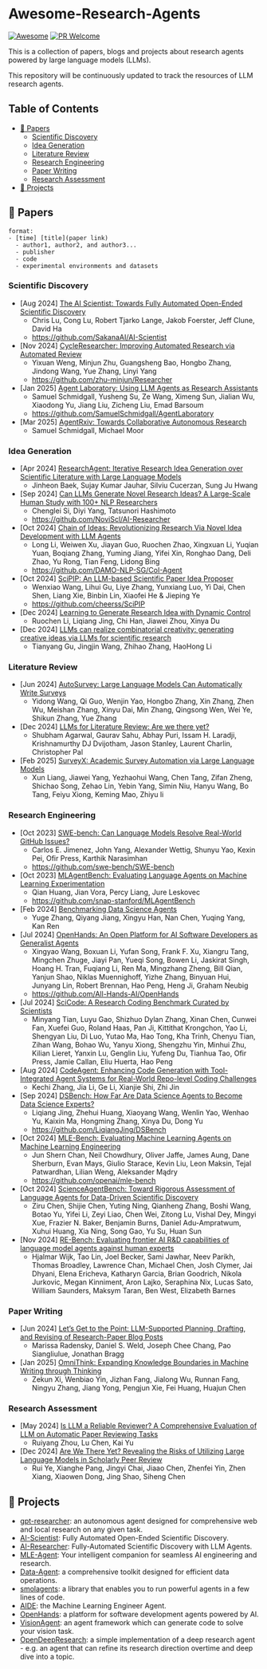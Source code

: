 # Awesome-Research-Agents
[![Awesome](https://awesome.re/badge.svg)](https://awesome.re)
[![PR Welcome](https://img.shields.io/badge/PRs-welcome-brightgreen)](https://github.com/chchenhui/awesome-research-agents/pulls)

This is a collection of papers, blogs and projects about research agents powered by large language models (LLMs).

This repository will be continuously updated to track the resources of LLM research agents.

## Table of Contents

- [📖 Papers](#papers)
  - [Scientific Discovery](#scientific-discovery)
  - [Idea Generation](#idea-generation)
  - [Literature Review](#literature-review)
  - [Research Engineering](#research-engineering)
  - [Paper Writing](#paper-writing)
  - [Research Assessment](#research-assessment)
- [🔧 Projects](#projects)

## 📖 Papers
```
format:
- [time] [title](paper link)
  - author1, author2, and author3...
  - publisher
  - code
  - experimental environments and datasets
```
### Scientific Discovery
- [Aug 2024] [The AI Scientist: Towards Fully Automated Open-Ended Scientific Discovery](https://arxiv.org/pdf/2408.06292)
  - Chris Lu, Cong Lu, Robert Tjarko Lange, Jakob Foerster, Jeff Clune, David Ha
  - https://github.com/SakanaAI/AI-Scientist
- [Nov 2024] [CycleResearcher: Improving Automated Research via Automated Review](https://arxiv.org/pdf/2411.00816)
  - Yixuan Weng, Minjun Zhu, Guangsheng Bao, Hongbo Zhang, Jindong Wang, Yue Zhang, Linyi Yang
  - https://github.com/zhu-minjun/Researcher
- [Jan 2025] [Agent Laboratory: Using LLM Agents as Research Assistants](https://arxiv.org/pdf/2501.04227)
  - Samuel Schmidgall, Yusheng Su, Ze Wang, Ximeng Sun, Jialian Wu, Xiaodong Yu, Jiang Liu, Zicheng Liu, Emad Barsoum
  - https://github.com/SamuelSchmidgall/AgentLaboratory
- [Mar 2025] [AgentRxiv: Towards Collaborative Autonomous Research](https://arxiv.org/pdf/2503.18102)
  - Samuel Schmidgall, Michael Moor

### Idea Generation
- [Apr 2024] [ResearchAgent: Iterative Research Idea Generation over Scientific Literature with Large Language Models](https://arxiv.org/pdf/2404.07738)
  - Jinheon Baek, Sujay Kumar Jauhar, Silviu Cucerzan, Sung Ju Hwang
- [Sep 2024] [Can LLMs Generate Novel Research Ideas? A Large-Scale Human Study with 100+ NLP Researchers](https://arxiv.org/pdf/2409.04109)
  - Chenglei Si, Diyi Yang, Tatsunori Hashimoto
  - https://github.com/NoviScl/AI-Researcher
- [Oct 2024] [Chain of Ideas: Revolutionizing Research Via Novel Idea Development with LLM Agents](https://arxiv.org/pdf/2410.13185)
  - Long Li, Weiwen Xu, Jiayan Guo, Ruochen Zhao, Xingxuan Li, Yuqian Yuan, Boqiang Zhang, Yuming Jiang, Yifei Xin, Ronghao Dang, Deli Zhao, Yu Rong, Tian Feng, Lidong Bing
  - https://github.com/DAMO-NLP-SG/CoI-Agent
- [Oct 2024] [SciPIP: An LLM-based Scientific Paper Idea Proposer ](https://arxiv.org/pdf/2410.23166)
  - Wenxiao Wang, Lihui Gu, Liye Zhang, Yunxiang Luo, Yi Dai, Chen Shen, Liang Xie, Binbin Lin, Xiaofei He & Jieping Ye
  - https://github.com/cheerss/SciPIP
- [Dec 2024] [Learning to Generate Research Idea with Dynamic Control](https://arxiv.org/pdf/2412.14626)
  - Ruochen Li, Liqiang Jing, Chi Han, Jiawei Zhou, Xinya Du
- [Dec 2024] [LLMs can realize combinatorial creativity: generating creative ideas via LLMs for scientific research](https://arxiv.org/pdf/2412.14141)
  - Tianyang Gu, Jingjin Wang, Zhihao Zhang, HaoHong Li

### Literature Review
- [Jun 2024] [AutoSurvey: Large Language Models Can Automatically Write Surveys](https://arxiv.org/pdf/2406.10252v1)
  - Yidong Wang, Qi Guo, Wenjin Yao, Hongbo Zhang, Xin Zhang, Zhen Wu, Meishan Zhang, Xinyu Dai, Min Zhang, Qingsong Wen, Wei Ye, Shikun Zhang, Yue Zhang
- [Dec 2024] [LLMs for Literature Review: Are we there yet?](https://www.arxiv.org/pdf/2412.15249)
  - Shubham Agarwal, Gaurav Sahu, Abhay Puri, Issam H. Laradji, Krishnamurthy DJ Dvijotham, Jason Stanley, Laurent Charlin, Christopher Pal
- [Feb 2025] [SurveyX: Academic Survey Automation via Large Language Models](https://arxiv.org/pdf/2502.14776)
  - Xun Liang, Jiawei Yang, Yezhaohui Wang, Chen Tang, Zifan Zheng, Shichao Song, Zehao Lin, Yebin Yang, Simin Niu, Hanyu Wang, Bo Tang, Feiyu Xiong, Keming Mao, Zhiyu li

### Research Engineering
- [Oct 2023] [SWE-bench: Can Language Models Resolve Real-World GitHub Issues?](https://arxiv.org/pdf/2310.06770)
  - Carlos E. Jimenez, John Yang, Alexander Wettig, Shunyu Yao, Kexin Pei, Ofir Press, Karthik Narasimhan
  - https://github.com/swe-bench/SWE-bench
- [Oct 2023] [MLAgentBench: Evaluating Language Agents on Machine Learning Experimentation](https://arxiv.org/pdf/2310.03302)
  - Qian Huang, Jian Vora, Percy Liang, Jure Leskovec
  - https://github.com/snap-stanford/MLAgentBench
- [Feb 2024] [Benchmarking Data Science Agents](https://arxiv.org/pdf/2402.17168)
  - Yuge Zhang, Qiyang Jiang, Xingyu Han, Nan Chen, Yuqing Yang, Kan Ren
- [Jul 2024] [OpenHands: An Open Platform for AI Software Developers as Generalist Agents](https://arxiv.org/pdf/2407.16741)
  - Xingyao Wang, Boxuan Li, Yufan Song, Frank F. Xu, Xiangru Tang, Mingchen Zhuge, Jiayi Pan, Yueqi Song, Bowen Li, Jaskirat Singh, Hoang H. Tran, Fuqiang Li, Ren Ma, Mingzhang Zheng, Bill Qian, Yanjun Shao, Niklas Muennighoff, Yizhe Zhang, Binyuan Hui, Junyang Lin, Robert Brennan, Hao Peng, Heng Ji, Graham Neubig
  - https://github.com/All-Hands-AI/OpenHands
- [Jul 2024] [SciCode: A Research Coding Benchmark Curated by Scientists](https://arxiv.org/pdf/2407.13168)
  - Minyang Tian, Luyu Gao, Shizhuo Dylan Zhang, Xinan Chen, Cunwei Fan, Xuefei Guo, Roland Haas, Pan Ji, Kittithat Krongchon, Yao Li, Shengyan Liu, Di Luo, Yutao Ma, Hao Tong, Kha Trinh, Chenyu Tian, Zihan Wang, Bohao Wu, Yanyu Xiong, Shengzhu Yin, Minhui Zhu, Kilian Lieret, Yanxin Lu, Genglin Liu, Yufeng Du, Tianhua Tao, Ofir Press, Jamie Callan, Eliu Huerta, Hao Peng
- [Aug 2024] [CodeAgent: Enhancing Code Generation with Tool-Integrated Agent Systems for Real-World Repo-level Coding Challenges](https://arxiv.org/pdf/2401.07339)
  - Kechi Zhang, Jia Li, Ge Li, Xianjie Shi, Zhi Jin
- [Sep 2024] [DSBench: How Far Are Data Science Agents to Become Data Science Experts?](https://arxiv.org/pdf/2409.07703)
  - Liqiang Jing, Zhehui Huang, Xiaoyang Wang, Wenlin Yao, Wenhao Yu, Kaixin Ma, Hongming Zhang, Xinya Du, Dong Yu
  - https://github.com/LiqiangJing/DSBench
- [Oct 2024] [MLE-Bench: Evaluating Machine Learning Agents on Machine Learning Engineering](https://arxiv.org/pdf/2410.07095)
  - Jun Shern Chan, Neil Chowdhury, Oliver Jaffe, James Aung, Dane Sherburn, Evan Mays, Giulio Starace, Kevin Liu, Leon Maksin, Tejal Patwardhan, Lilian Weng, Aleksander Mądry
  - https://github.com/openai/mle-bench
- [Oct 2024] [ScienceAgentBench: Toward Rigorous Assessment of Language Agents for Data-Driven Scientific Discovery](https://arxiv.org/pdf/2410.05080)
  - Ziru Chen, Shijie Chen, Yuting Ning, Qianheng Zhang, Boshi Wang, Botao Yu, Yifei Li, Zeyi Liao, Chen Wei, Zitong Lu, Vishal Dey, Mingyi Xue, Frazier N. Baker, Benjamin Burns, Daniel Adu-Ampratwum, Xuhui Huang, Xia Ning, Song Gao, Yu Su, Huan Sun
- [Nov 2024] [RE-Bench: Evaluating frontier AI R&D capabilities of language model agents against human experts](https://arxiv.org/pdf/2411.15114)
  - Hjalmar Wijk, Tao Lin, Joel Becker, Sami Jawhar, Neev Parikh, Thomas Broadley, Lawrence Chan, Michael Chen, Josh Clymer, Jai Dhyani, Elena Ericheva, Katharyn Garcia, Brian Goodrich, Nikola Jurkovic, Megan Kinniment, Aron Lajko, Seraphina Nix, Lucas Sato, William Saunders, Maksym Taran, Ben West, Elizabeth Barnes

### Paper Writing
- [Jun 2024] [Let’s Get to the Point: LLM-Supported Planning, Drafting, and Revising of Research-Paper Blog Posts](https://arxiv.org/pdf/2406.10370v1)
  - Marissa Radensky, Daniel S. Weld, Joseph Chee Chang, Pao Siangliulue, Jonathan Bragg
- [Jan 2025] [OmniThink: Expanding Knowledge Boundaries in Machine Writing through Thinking](https://arxiv.org/pdf/2501.09751)
  - Zekun Xi, Wenbiao Yin, Jizhan Fang, Jialong Wu, Runnan Fang, Ningyu Zhang, Jiang Yong, Pengjun Xie, Fei Huang, Huajun Chen

### Research Assessment
- [May 2024] [Is LLM a Reliable Reviewer? A Comprehensive Evaluation of LLM on Automatic Paper Reviewing Tasks](https://aclanthology.org/2024.lrec-main.816.pdf)
  - Ruiyang Zhou, Lu Chen, Kai Yu
- [Dec 2024] [Are We There Yet? Revealing the Risks of Utilizing Large Language Models in Scholarly Peer Review](https://arxiv.org/pdf/2412.01708?)
  - Rui Ye, Xianghe Pang, Jingyi Chai, Jiaao Chen, Zhenfei Yin, Zhen Xiang, Xiaowen Dong, Jing Shao, Siheng Chen

## 🔧 Projects
- [gpt-researcher](https://github.com/assafelovic/gpt-researcher): an autonomous agent designed for comprehensive web and local research on any given task.
- [AI-Scientist](https://github.com/SakanaAI/AI-Scientist): Fully Automated
Open-Ended Scientific Discovery.
- [AI-Researcher](https://github.com/HKUDS/AI-Researcher): Fully-Automated Scientific Discovery with LLM Agents.
- [MLE-Agent](https://github.com/MLSysOps/MLE-agent): Your intelligent companion for seamless AI engineering and research.
- [Data-Agent](https://github.com/xlang-ai/OpenAgents/tree/main/real_agents/data_agent): a comprehensive toolkit designed for efficient data operations.
- [smolagents](https://github.com/huggingface/smolagents): a library that enables you to run powerful agents in a few lines of code.
- [AIDE](https://github.com/WecoAI/aideml): the Machine Learning Engineer Agent.
- [OpenHands](https://github.com/All-Hands-AI/OpenHands): a platform for software development agents powered by AI.
- [VisionAgent](https://github.com/landing-ai/vision-agent): an agent framework which can generate code to solve your vision task.
- [OpenDeepResearch](https://github.com/dzhng/deep-research): a simple implementation of a deep research agent - e.g. an agent that can refine its research direction overtime and deep dive into a topic.
